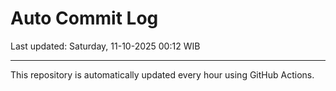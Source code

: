 # Auto Commit Log

Last updated: Saturday, 11-10-2025 00:12 WIB

---

This repository is automatically updated every hour using GitHub Actions.
